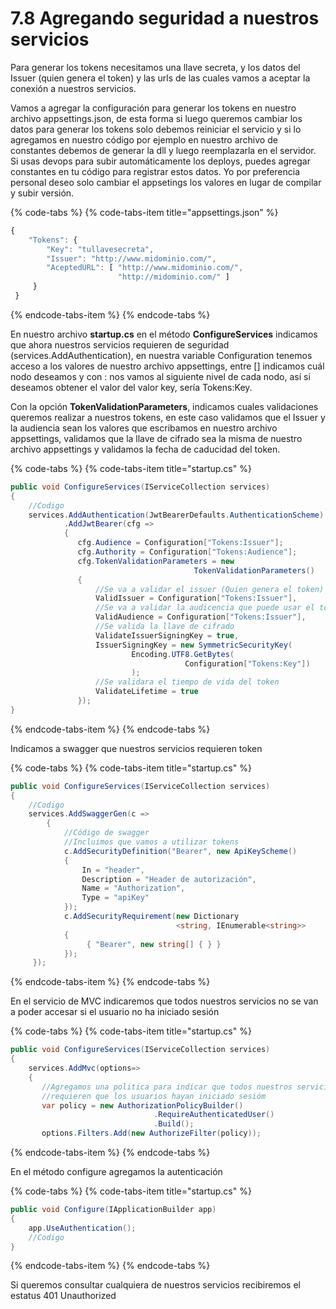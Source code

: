 # 7.8 Agregando seguridad a nuestros servicios

Para generar los tokens necesitamos una llave secreta, y los datos del Issuer \(quien genera el token\) y las urls de las cuales vamos a aceptar la conexión a nuestros servicios.

Vamos a agregar la configuración para generar los tokens en nuestro archivo appsettings.json, de esta forma si luego queremos cambiar los datos para generar los tokens solo debemos reiniciar el servicio y si lo agregamos en nuestro código por ejemplo en nuestro archivo de constantes debemos de generar la dll y luego reemplazarla en el servidor. Si usas devops para subir automáticamente los deploys, puedes agregar constantes en tu código para registrar estos datos. Yo por preferencia personal deseo solo cambiar el appsetings los valores en lugar de compilar y subir versión.

{% code-tabs %}
{% code-tabs-item title="appsettings.json" %}
```javascript
{
    "Tokens": {
        "Key": "tullavesecreta",
        "Issuer": "http://www.midominio.com/",
        "AceptedURL": [ "http://www.midominio.com/", 
                        "http://midominio.com/" ]
     }
 }

```
{% endcode-tabs-item %}
{% endcode-tabs %}

En nuestro archivo **startup.cs** en el método **ConfigureServices** indicamos que ahora nuestros servicios requieren de seguridad \(services.AddAuthentication\), en nuestra variable Configuration tenemos acceso a los valores de nuestro archivo appsettings, entre \[\] indicamos cuál nodo deseamos y con : nos vamos al siguiente nivel de cada nodo, así si deseamos obtener el valor del valor key, sería Tokens:Key.

Con la opción **TokenValidationParameters**, indicamos cuales validaciones queremos realizar a nuestros tokens, en este caso validamos que el Issuer y la audiencia sean los valores que escribamos en nuestro archivo appsettings, validamos que la llave de cifrado sea la misma de nuestro archivo appsettings y validamos la fecha de caducidad del token.

{% code-tabs %}
{% code-tabs-item title="startup.cs" %}
```csharp
public void ConfigureServices(IServiceCollection services)
{
    //Codigo
    services.AddAuthentication(JwtBearerDefaults.AuthenticationScheme)
            .AddJwtBearer(cfg => 
            {
               cfg.Audience = Configuration["Tokens:Issuer"];
               cfg.Authority = Configuration["Tokens:Audience"];
               cfg.TokenValidationParameters = new           
                                         TokenValidationParameters()
               {
                   //Se va a validar el issuer (Quien genera el token)
                   ValidIssuer = Configuration["Tokens:Issuer"],
                   //Se va a validar la audicencia que puede usar el token
                   ValidAudience = Configuration["Tokens:Issuer"],
                   //Se valida la llave de cifrado
                   ValidateIssuerSigningKey = true,
                   IssuerSigningKey = new SymmetricSecurityKey(
                           Encoding.UTF8.GetBytes(
                                       Configuration["Tokens:Key"])
                           );   
                   //Se validara el tiempo de vida del token
                   ValidateLifetime = true                       
               });
}
```
{% endcode-tabs-item %}
{% endcode-tabs %}

Indicamos a swagger que nuestros servicios requieren token

{% code-tabs %}
{% code-tabs-item title="startup.cs" %}
```csharp
public void ConfigureServices(IServiceCollection services)
{
    //Codigo
    services.AddSwaggerGen(c =>
        {
            //Código de swagger
            //Incluimos que vamos a utilizar tokens
            c.AddSecurityDefinition("Bearer", new ApiKeyScheme()
            {
                In = "header",
                Description = "Header de autorización",
                Name = "Authorization",
                Type = "apiKey"
            });
            c.AddSecurityRequirement(new Dictionary
                                     <string, IEnumerable<string>>
            {
                 { "Bearer", new string[] { } }
            });
     });
```
{% endcode-tabs-item %}
{% endcode-tabs %}

En el servicio de MVC indicaremos que todos nuestros servicios no se van a poder accesar si el usuario no ha iniciado sesión

{% code-tabs %}
{% code-tabs-item title="startup.cs" %}
```csharp
public void ConfigureServices(IServiceCollection services)
{
    services.AddMvc(options=>
    {
       //Agregamos una politica para indicar que todos nuestros servicios 
       //requieren que los usuarios hayan iniciado sesióm
       var policy = new AuthorizationPolicyBuilder()
                                .RequireAuthenticatedUser()
                                .Build();
       options.Filters.Add(new AuthorizeFilter(policy));
```
{% endcode-tabs-item %}
{% endcode-tabs %}

En el método configure agregamos la autenticación

{% code-tabs %}
{% code-tabs-item title="startup.cs" %}
```csharp
public void Configure(IApplicationBuilder app)        
{ 
    app.UseAuthentication();
    //Codigo
}
```
{% endcode-tabs-item %}
{% endcode-tabs %}

Si queremos consultar cualquiera de nuestros servicios recibiremos el estatus 401 Unauthorized



